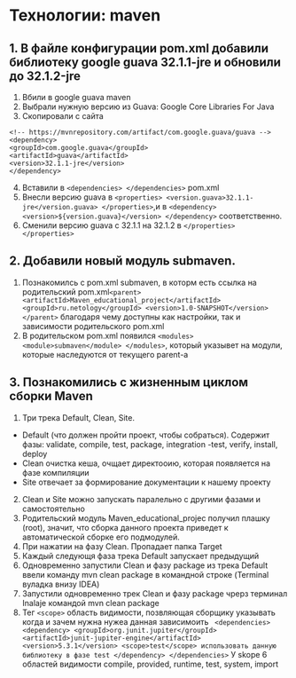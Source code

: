 # Технологии: maven
## 1. В файле конфигурации pom.xml добавили библиотеку google guava 32.1.1-jre и обновили до 32.1.2-jre
 1. Вбили в google guava maven
 2. Выбрали нужную версию из Guava: Google Core Libraries For Java
 3. Скопировали с сайта
```
<!-- https://mvnrepository.com/artifact/com.google.guava/guava -->
<dependency>
<groupId>com.google.guava</groupId>
<artifactId>guava</artifactId>
<version>32.1.1-jre</version>
</dependency> 
```

 4. Вставили в ```<dependencies> </dependencies>``` pom.xml
 5. Внесли версию guava в ```<properties>
   <version.guava>32.1.1-jre</version.guava>
   </properties>```,и в ```<dependency>
   <version>${version.guava}</version>
   </dependency>``` соответственно.
 6. Сменили версию guava с 32.1.1 на 32.1.2 в ```</properties> </properties>```
## 2. Добавили новый модуль submaven.
1. Познакомилсь с pom.xml submaven, в которм есть ссылка на родительский pom.xml`<parent>
   <artifactId>Maven_educational_project</artifactId>
   <groupId>ru.netology</groupId>
   <version>1.0-SNAPSHOT</version>
   </parent>` благодаря чему доступны как настройки, так и зависимости родительского pom.xml
2. В родительском pom.xml появился `<modules>
   <module>submaven</module>
   </modules>`, который указывет на модули, которые наследуются от текущего parent-a
## 3. Познакомились с жизненным циклом сборки Maven
1. Три трека Default, Clean, Site.
* Default (что должен пройти проект, чтобы собраться).
Содержит фазы: validate, compile, test, package, integration
-test, verify, install, deploy
* Clean очистка кеша, очщает директооию, которая появляется на фазе компиляции
* Site отвечает за формирование документации к нашему проекту
2. Clean и Site можно запускать паралельно с другими фазами
и самостоятельно
3. Родительский модуль Maven_educational_projec получил
плашку (root), значит, что сборка данного проекта приведет
к автоматической сборке его подмодулей.
4. При нажатии на фазу Clean. Пропадает папка Target
5. Каждый следующя фаза трека Default запускает предыдущий
6. Одновременно запустили Clean и фазу package из трека Default
ввели команду mvn clean package в командной строке (Terminal вуладка внизу IDEA)
7. Запустили одновременно трек Clean и фазу package чрерз терминал Inalaje
командой mvn clean package
8. Тег  `<scope>` область видимости, позвляющая сборщику
указывать когда и зачем нужна нужеа данная зависимоить 
` <dependencies>
   <dependency>
   <groupId>org.junit.jupiter</groupId>
   <artifactId>junit-jupiter-engine</artifactId>
   <version>5.3.1</version>
   <scope>test</scope> использовать данную библиотеку в фазе test
   </dependency>
   </dependencies>`
У skope 6 областей видимости compile, provided, runtime, test,
system, import